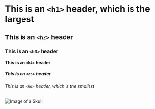 # This is an `<h1>` header, which is the largest
## This is an `<h2>` header
### This is an `<h3>` header
#### This is an `<h4>` header
##### This is an `<h5>` header
###### This is an `<h6>` header, which is the smallest
![Image of a Skull](https://png.pngtree.com/png-vector/20240515/ourlarge/pngtree-skull-bomb-in-pixel-art-style-png-image_12449871.png)

